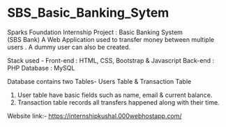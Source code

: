 # SBS_Basic_Banking_Sytem

Sparks Foundation Internship Project : Basic Banking System  
 (SBS Bank) A Web Application used to transfer money between multiple users . A dummy user can also be created.  

Stack used - 
Front-end : HTML, CSS, Bootstrap & Javascript 
Back-end : PHP 
Database : MySQL   

Database contains two Tables- Users Table & Transaction Table 
1. User table have basic fields such as name, email & current balance. 
2. Transaction table records all transfers happened along with their time.  


Website link:-
https://internshipkushal.000webhostapp.com/
